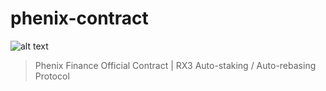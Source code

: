 # phenix-contract
![alt text](https://3359913330-files.gitbook.io/~/files/v0/b/gitbook-x-prod.appspot.com/o/spaces%2FEEyije7iKwN045rz7A0F%2Fuploads%2F957XwbYfWTepLg6oHsb0%2Fgit-books-banner.jpg?alt=media&token=6fce8e7b-a83d-4b5b-9fef-9deea5490c6b)
> Phenix Finance Official Contract | RX3 Auto-staking / Auto-rebasing Protocol
